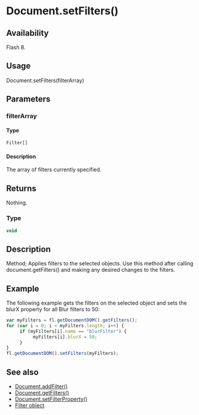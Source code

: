 # Document.setFilters()

## Availability

Flash 8.

## Usage

Document.setFilters(filterArray)

## Parameters

### **filterArray**

#### Type

```typescript
Filter[]
```

#### Description

The array of filters currently specified.

## Returns

Nothing.

### Type

```typescript
void
```

## Description

Method; Applies filters to the selected objects. Use this method after calling document.getFilters() and making any desired changes to the filters.

## Example

The following example gets the filters on the selected object and sets the blurX property for all Blur filters to 50:

```javascript
var myFilters = fl.getDocumentDOM().getFilters();
for (var i = 0; i < myFilters.length; i++) {
     if (myFilters[i].name == "blurFilter") {
          myFilters[i].blurX = 50;
     }
}
fl.getDocumentDOM().setFilters(myFilters);
```

## See also

- [Document.addFilter()](../Document_object/Document3.md)
- [Document.getFilters()](../Document_object/Document79.md)
- [Document.setFilterProperty()](../Document_object/Document520.md)
- [Filter object](../Filter_object/Filter_summary.md)

